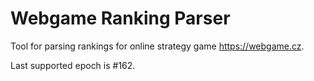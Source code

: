 # Webgame Ranking Parser

Tool for parsing rankings for online strategy game https://webgame.cz.

Last supported epoch is #162.
